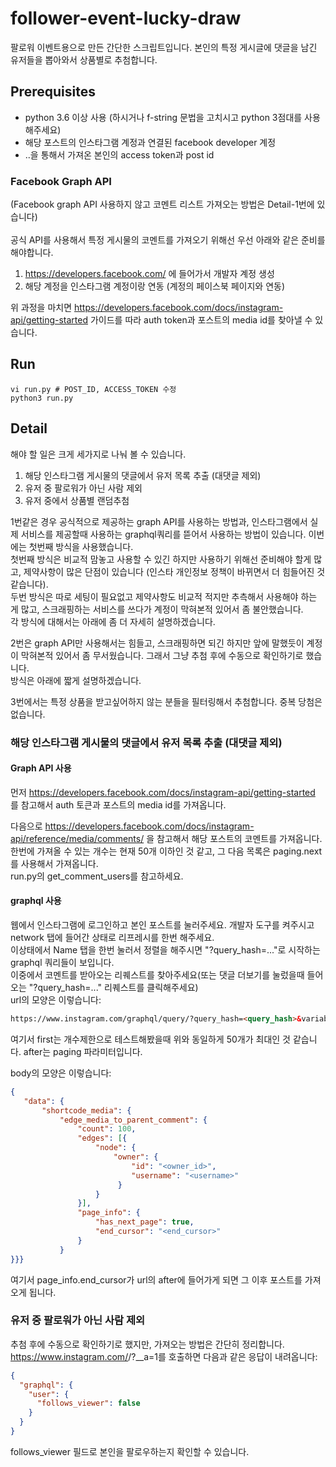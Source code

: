 # follower-event-lucky-draw

팔로워 이벤트용으로 만든 간단한 스크립트입니다. 본인의 특정 게시글에 댓글을 남긴 유저들을 뽑아와서 상품별로 추첨합니다. <br>

## Prerequisites
- python 3.6 이상 사용 (하시거나 f-string 문법을 고치시고 python 3점대를 사용해주세요)
- 해당 포스트의 인스타그램 계정과 연결된 facebook developer 계정
- ..을 통해서 가져온 본인의 access token과 post id

### Facebook Graph API
(Facebook graph API 사용하지 않고 코멘트 리스트 가져오는 방법은 Detail-1번에 있습니다)<br><br>
공식 API를 사용해서 특정 게시물의 코멘트를 가져오기 위해선 우선 아래와 같은 준비를 해야합니다.

1. https://developers.facebook.com/ 에 들어가서 개발자 계정 생성
2. 해당 계정을 인스타그램 계정이랑 연동 (계정의 페이스북 페이지와 연동)

위 과정을 마치면 https://developers.facebook.com/docs/instagram-api/getting-started
가이드를 따라 auth token과 포스트의 media id를 찾아낼 수 있습니다.

## Run
```shell
vi run.py # POST_ID, ACCESS_TOKEN 수정
python3 run.py
```

## Detail
해야 할 일은 크게 세가지로 나눠 볼 수 있습니다.
1. 해당 인스타그램 게시물의 댓글에서 유저 목록 추출 (대댓글 제외)
2. 유저 중 팔로워가 아닌 사람 제외
3. 유저 중에서 상품별 랜덤추첨

1번같은 경우 공식적으로 제공하는 graph API를 사용하는 방법과, 인스타그램에서 실제 서비스를 제공할때 사용하는 graphql쿼리를 뜯어서 사용하는 방법이 있습니다. 이번에는 첫번째 방식을 사용했습니다. <br>
첫번째 방식은 비교적 맘놓고 사용할 수 있긴 하지만 사용하기 위해선 준비해야 할게 많고, 제약사항이 많은 단점이 있습니다 (인스타 개인정보 정책이 바뀌면서 더 힘들어진 것 같습니다). <br>
두번 방식은 따로 세팅이 필요없고 제약사항도 비교적 적지만 추측해서 사용해야 하는 게 많고, 스크래핑하는 서비스를 쓰다가 계정이 막혀본적 있어서 좀 불안했습니다. <br>
각 방식에 대해서는 아래에 좀 더 자세히 설명하겠습니다. <br>

2번은 graph API만 사용해서는 힘들고, 스크래핑하면 되긴 하지만 앞에 말했듯이 계정이 막혀본적 있어서 좀 무서웠습니다. 그래서 그냥 추첨 후에 수동으로 확인하기로 했습니다. <br>
방식은 아래에 짧게 설명하겠습니다. <br>

3번에서는 특정 상품을 받고싶어하지 않는 분들을 필터링해서 추첨합니다. 중복 당첨은 없습니다. <br>

### 해당 인스타그램 게시물의 댓글에서 유저 목록 추출 (대댓글 제외)
#### Graph API 사용
먼저 https://developers.facebook.com/docs/instagram-api/getting-started 를 참고해서 auth 토큰과 포스트의 media id를 가져옵니다. <br>

다음으로 https://developers.facebook.com/docs/instagram-api/reference/media/comments/ 을 참고해서 해당 포스트의 코멘트를 가져옵니다.
한번에 가져올 수 있는 개수는 현재 50개 이하인 것 같고, 그 다음 목록은 paging.next를 사용해서 가져옵니다. <br>
run.py의 get_comment_users를 참고하세요.

#### graphql 사용
웹에서 인스타그램에 로그인하고 본인 포스트를 눌러주세요. 개발자 도구를 켜주시고 network 탭에 들어간 상태로 리프레시를 한번 해주세요. <br>
이상태에서 Name 탭을 한번 눌러서 정렬을 해주시면 "?query_hash=..."로 시작하는 graphql 쿼리들이 보입니다. <br>
이중에서 코멘트를 받아오는 리퀘스트를 찾아주세요(또는 댓글 더보기를 눌렀을때 들어오는 "?query_hash=..." 리퀘스트를 클릭해주세요) <br>
url의 모양은 이렇습니다:
```html
https://www.instagram.com/graphql/query/?query_hash=<query_hash>&variables={"shortcode":"...","first":<count>,"after":"<cursor>"}
```
여기서 first는 개수제한으로 테스트해봤을때 위와 동일하게 50개가 최대인 것 같습니다. after는 paging 파라미터입니다. <br>

body의 모양은 이렇습니다:
```json
{
   "data": {
       "shortcode_media": {
           "edge_media_to_parent_comment": {
               "count": 100,
               "edges": [{
                   "node": {
                       "owner": {
                           "id": "<owner_id>",
                           "username": "<username>"
                        }
                   }
               }],
               "page_info": {
                   "has_next_page": true,
                   "end_cursor": "<end_cursor>"
               }
           }
}}}
```
여기서 page_info.end_cursor가 url의 after에 들어가게 되면 그 이후 포스트를 가져오게 됩니다. <br>

### 유저 중 팔로워가 아닌 사람 제외
추첨 후에 수동으로 확인하기로 했지만, 가져오는 방법은 간단히 정리합니다.<br>
https://www.instagram.com/<username>/?__a=1를 호출하면 다음과 같은 응답이 내려옵니다:
```json
{
  "graphql": {
    "user": {
      "follows_viewer": false
    }
  }
}
```
follows_viewer 필드로 본인을 팔로우하는지 확인할 수 있습니다.
